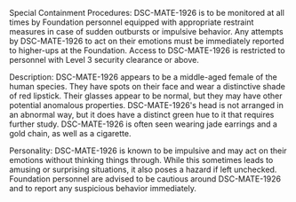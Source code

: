 Special Containment Procedures:
DSC-MATE-1926 is to be monitored at all times by Foundation personnel equipped with appropriate restraint measures in case of sudden outbursts or impulsive behavior. Any attempts by DSC-MATE-1926 to act on their emotions must be immediately reported to higher-ups at the Foundation. Access to DSC-MATE-1926 is restricted to personnel with Level 3 security clearance or above.

Description:
DSC-MATE-1926 appears to be a middle-aged female of the human species. They have spots on their face and wear a distinctive shade of red lipstick. Their glasses appear to be normal, but they may have other potential anomalous properties. DSC-MATE-1926's head is not arranged in an abnormal way, but it does have a distinct green hue to it that requires further study. DSC-MATE-1926 is often seen wearing jade earrings and a gold chain, as well as a cigarette.

Personality:
DSC-MATE-1926 is known to be impulsive and may act on their emotions without thinking things through. While this sometimes leads to amusing or surprising situations, it also poses a hazard if left unchecked. Foundation personnel are advised to be cautious around DSC-MATE-1926 and to report any suspicious behavior immediately.